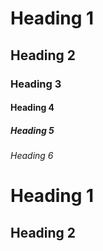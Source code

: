 # Heading 1
## Heading 2
### Heading 3
#### Heading 4
##### Heading 5
###### Heading 6

Heading 1
===

Heading 2
---